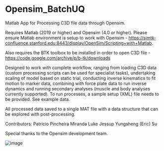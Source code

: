# Opensim_BatchUQ
Matlab App for Processing C3D file data through Opensim.

Requires Matlab (2019 or higher) and Opensim (4.0 or higher).  Please ensure Matlab environment is setup to work with Opensim - https://simtk-confluence.stanford.edu:8443/display/OpenSim/Scripting+with+Matlab. 

Also requires the BTK toolbox to be installed in order to open C3D file - https://code.google.com/archive/p/b-tk/downloads

Designed to work with complete workflow, ranging from loading C3D data (custom processing scripts can be used for specialist tasks), undertaking scaling of model based on static trial, conducting inverse kinematics to fit motion to marker data, combining with force plate data to run inverse dynamics and running secondary analyses (muscle and body analyses currently supported). To run processes, a sample setup (XML) file needs to be provided. See example data. 

All processed data saved to a single MAT file with a data structure that can be explored with post-processing. 

Contributors: 
Patricio Pincheira Miranda
Luke Jessup
Yungsheng (Eric) Su

Special thanks to the Opensim development team.

![image](https://user-images.githubusercontent.com/8924887/162679601-522d7f17-d1ee-40fb-bc70-e481162517d3.png)
